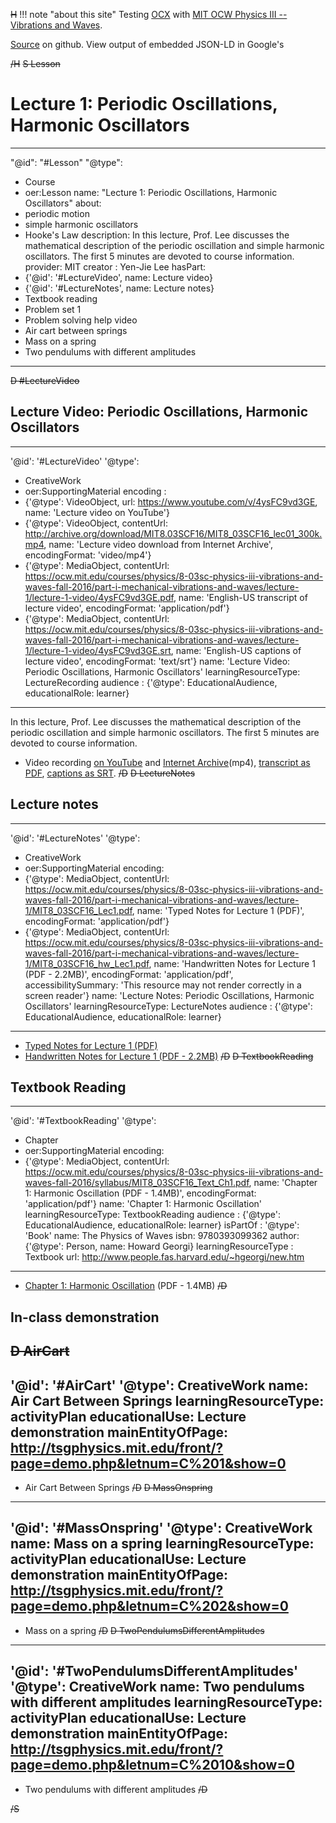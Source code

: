 ~~H~~
!!! note "about this site"
    Testing [OCX](https://k12ocx.github.io/k12ocx-specs/) with [MIT OCW Physics III -- Vibrations and Waves](https://ocw.mit.edu/courses/physics/8-03sc-physics-iii-vibrations-and-waves-fall-2016/).

[Source](https://github.com/philbarker/OCXPhysVibWav) on github. View output of embedded JSON-LD in Google's
<script>
text  = 'structured data testing tool'
here = window.location.href
sdd  = 'https://search.google.com/structured-data/testing-tool'
href = sdd+'#url='+encodeURIComponent(here)
link = '<a href="'+href+'">'+text+'</a>'
document.write(link)
</script>
~~/H~~
~~S Lesson~~
# Lecture 1: Periodic Oscillations, Harmonic Oscillators
---
"@id": "#Lesson"
"@type":
  - Course
  - oer:Lesson
name: "Lecture 1: Periodic Oscillations, Harmonic Oscillators"
about:
  - periodic motion
  - simple harmonic oscillators
  - Hooke's Law
description: In this lecture, Prof. Lee discusses the mathematical description of the periodic oscillation and simple harmonic oscillators. The first 5 minutes are devoted to course information.
provider: MIT
creator : Yen-Jie Lee
hasPart:
  - {'@id': '#LectureVideo', name: Lecture video}
  - {'@id': '#LectureNotes', name: Lecture notes}
  - Textbook reading
  - Problem set 1
  - Problem solving help video
  - Air cart between springs
  - Mass on a spring
  - Two pendulums with different amplitudes
---
~~D #LectureVideo~~
## Lecture Video: Periodic Oscillations, Harmonic Oscillators
---
'@id': '#LectureVideo'
'@type':
  - CreativeWork
  - oer:SupportingMaterial
encoding :
  - {'@type': VideoObject, url: https://www.youtube.com/v/4ysFC9vd3GE, name: 'Lecture video on YouTube'}
  - {'@type': VideoObject, contentUrl: http://archive.org/download/MIT8.03SCF16/MIT8_03SCF16_lec01_300k.mp4, name: 'Lecture video download from Internet Archive', encodingFormat: 'video/mp4'}
  - {'@type': MediaObject, contentUrl: https://ocw.mit.edu/courses/physics/8-03sc-physics-iii-vibrations-and-waves-fall-2016/part-i-mechanical-vibrations-and-waves/lecture-1/lecture-1-video/4ysFC9vd3GE.pdf, name: 'English-US transcript of lecture video', encodingFormat: 'application/pdf'}
  - {'@type': MediaObject, contentUrl: https://ocw.mit.edu/courses/physics/8-03sc-physics-iii-vibrations-and-waves-fall-2016/part-i-mechanical-vibrations-and-waves/lecture-1/lecture-1-video/4ysFC9vd3GE.srt, name: 'English-US captions of lecture video', encodingFormat: 'text/srt'}
name: 'Lecture Video: Periodic Oscillations, Harmonic Oscillators'
learningResourceType: LectureRecording
audience : {'@type': EducationalAudience, educationalRole: learner}
---
In this lecture, Prof. Lee discusses the mathematical description of the periodic oscillation and simple harmonic oscillators. The first 5 minutes are devoted to course information.

* Video recording [on YouTube](https://www.youtube.com/v/4ysFC9vd3GE) and [Internet Archive](http://archive.org/download/MIT8.03SCF16/MIT8_03SCF16_lec01_300k.mp4)(mp4), [transcript as PDF](https://ocw.mit.edu/courses/physics/8-03sc-physics-iii-vibrations-and-waves-fall-2016/part-i-mechanical-vibrations-and-waves/lecture-1/lecture-1-video/4ysFC9vd3GE.pdf), [captions as SRT](https://ocw.mit.edu/courses/physics/8-03sc-physics-iii-vibrations-and-waves-fall-2016/part-i-mechanical-vibrations-and-waves/lecture-1/lecture-1-video/4ysFC9vd3GE.srt).
~~/D~~
~~D LectureNotes~~
## Lecture notes
---
'@id': '#LectureNotes'
'@type':
  - CreativeWork
  - oer:SupportingMaterial
encoding:
  - {'@type': MediaObject, contentUrl: https://ocw.mit.edu/courses/physics/8-03sc-physics-iii-vibrations-and-waves-fall-2016/part-i-mechanical-vibrations-and-waves/lecture-1/MIT8_03SCF16_Lec1.pdf, name: 'Typed Notes for Lecture 1 (PDF)', encodingFormat: 'application/pdf'}
  - {'@type': MediaObject, contentUrl: https://ocw.mit.edu/courses/physics/8-03sc-physics-iii-vibrations-and-waves-fall-2016/part-i-mechanical-vibrations-and-waves/lecture-1/MIT8_03SCF16_hw_Lec1.pdf, name: 'Handwritten Notes for Lecture 1 (PDF - 2.2MB)', encodingFormat: 'application/pdf', accessibilitySummary: 'This resource may not render correctly in a screen reader'}
name: 'Lecture Notes: Periodic Oscillations, Harmonic Oscillators'
learningResourceType: LectureNotes
audience : {'@type': EducationalAudience, educationalRole: learner}
---

* [Typed Notes for Lecture 1 (PDF)](https://ocw.mit.edu/courses/physics/8-03sc-physics-iii-vibrations-and-waves-fall-2016/part-i-mechanical-vibrations-and-waves/lecture-1/MIT8_03SCF16_Lec1.pdf)
* [Handwritten Notes for Lecture 1 (PDF - 2.2MB)](https://ocw.mit.edu/courses/physics/8-03sc-physics-iii-vibrations-and-waves-fall-2016/part-i-mechanical-vibrations-and-waves/lecture-1/MIT8_03SCF16_hw_Lec1.pdf)
~~/D~~
~~D TextbookReading~~
## Textbook Reading
---
'@id': '#TextbookReading'
'@type':
  - Chapter
  - oer:SupportingMaterial
encoding:
  - {'@type': MediaObject, contentUrl: https://ocw.mit.edu/courses/physics/8-03sc-physics-iii-vibrations-and-waves-fall-2016/syllabus/MIT8_03SCF16_Text_Ch1.pdf, name: 'Chapter 1: Harmonic Oscillation (PDF - 1.4MB)', encodingFormat: 'application/pdf'}
name: 'Chapter 1: Harmonic Oscillation'
learningResourceType: TextbookReading
audience : {'@type': EducationalAudience, educationalRole: learner}
isPartOf :
  '@type': 'Book'
  name: The Physics of Waves
  isbn: 9780393099362
  author: {'@type': Person, name: Howard Georgi}
  learningResourceType : Textbook
  url: http://www.people.fas.harvard.edu/~hgeorgi/new.htm
---

 * [Chapter 1: Harmonic Oscillation](https://ocw.mit.edu/courses/physics/8-03sc-physics-iii-vibrations-and-waves-fall-2016/syllabus/MIT8_03SCF16_Text_Ch1.pdf) (PDF - 1.4MB)
~~/D~~
## In-class demonstration
~~D AirCart~~
---
'@id': '#AirCart'
'@type': CreativeWork
name: Air Cart Between Springs
learningResourceType: activityPlan
educationalUse: Lecture demonstration
mainEntityOfPage: http://tsgphysics.mit.edu/front/?page=demo.php&letnum=C%201&show=0
---

* Air Cart Between Springs
~~/D~~
~~D MassOnspring~~
---
'@id': '#MassOnspring'
'@type': CreativeWork
name: Mass on a spring
learningResourceType: activityPlan
educationalUse: Lecture demonstration
mainEntityOfPage: http://tsgphysics.mit.edu/front/?page=demo.php&letnum=C%202&show=0
---

* Mass on a spring
~~/D~~
~~D TwoPendulumsDifferentAmplitudes~~
---
'@id': '#TwoPendulumsDifferentAmplitudes'
'@type': CreativeWork
name: Two pendulums with different amplitudes
learningResourceType: activityPlan
educationalUse: Lecture demonstration
mainEntityOfPage: http://tsgphysics.mit.edu/front/?page=demo.php&letnum=C%2010&show=0
---

* Two pendulums with different amplitudes
~~/D~~

~~/S~~
